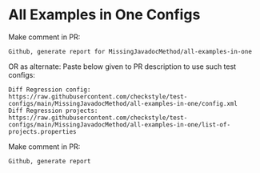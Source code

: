 # All Examples in One Configs
Make comment in PR:
```
Github, generate report for MissingJavadocMethod/all-examples-in-one
```
OR as alternate:
Paste below given to PR description to use such test configs:
```
Diff Regression config: https://raw.githubusercontent.com/checkstyle/test-configs/main/MissingJavadocMethod/all-examples-in-one/config.xml
Diff Regression projects: https://raw.githubusercontent.com/checkstyle/test-configs/main/MissingJavadocMethod/all-examples-in-one/list-of-projects.properties
```
Make comment in PR:
```
Github, generate report
```
